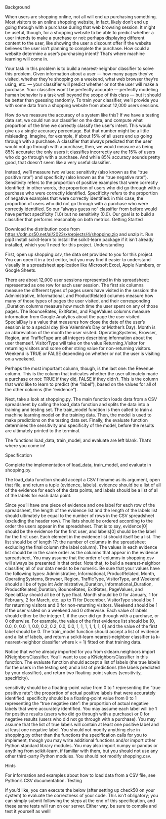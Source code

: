 Background

When users are shopping online, not all will end up purchasing something. Most visitors to an online shopping website, in fact, likely don’t end up going through with a purchase during that web browsing session. It might be useful, though, for a shopping website to be able to predict whether a user intends to make a purchase or not: perhaps displaying different content to the user, like showing the user a discount offer if the website believes the user isn’t planning to complete the purchase. How could a website determine a user’s purchasing intent? That’s where machine learning will come in.

Your task in this problem is to build a nearest-neighbor classifier to solve this problem. Given information about a user — how many pages they’ve visited, whether they’re shopping on a weekend, what web browser they’re using, etc. — your classifier will predict whether or not the user will make a purchase. Your classifier won’t be perfectly accurate — perfectly modeling human behavior is a task well beyond the scope of this class — but it should be better than guessing randomly. To train your classifier, we’ll provide you with some data from a shopping website from about 12,000 users sessions.

How do we measure the accuracy of a system like this? If we have a testing data set, we could run our classifier on the data, and compute what proportion of the time we correctly classify the user’s intent. This would give us a single accuracy percentage. But that number might be a little misleading. Imagine, for example, if about 15% of all users end up going through with a purchase. A classifier that always predicted that the user would not go through with a purchase, then, we would measure as being 85% accurate: the only users it classifies incorrectly are the 15% of users who do go through with a purchase. And while 85% accuracy sounds pretty good, that doesn’t seem like a very useful classifier.

Instead, we’ll measure two values: sensitivity (also known as the “true positive rate”) and specificity (also known as the “true negative rate”). Sensitivity refers to the proportion of positive examples that were correctly identified: in other words, the proportion of users who did go through with a purchase who were correctly identified. Specificity refers to the proportion of negative examples that were correctly identified: in this case, the proportion of users who did not go through with a purchase who were correctly identified. So our “always guess no” classifier from before would have perfect specificity (1.0) but no sensitivity (0.0). Our goal is to build a classifier that performs reasonably on both metrics.
Getting Started

Download the distribution code from https://cdn.cs50.net/ai/2023/x/projects/4/shopping.zip and unzip it.
Run pip3 install scikit-learn to install the scikit-learn package if it isn’t already installed, which you’ll need for this project.
Understanding

First, open up shopping.csv, the data set provided to you for this project. You can open it in a text editor, but you may find it easier to understand visually in a spreadsheet application like Microsoft Excel, Apple Numbers, or Google Sheets.

There are about 12,000 user sessions represented in this spreadsheet: represented as one row for each user session. The first six columns measure the different types of pages users have visited in the session: the Administrative, Informational, and ProductRelated columns measure how many of those types of pages the user visited, and their corresponding _Duration columns measure how much time the user spent on any of those pages. The BounceRates, ExitRates, and PageValues columns measure information from Google Analytics about the page the user visited. SpecialDay is a value that measures how close the date of the user’s session is to a special day (like Valentine’s Day or Mother’s Day). Month is an abbreviation of the month the user visited. OperatingSystems, Browser, Region, and TrafficType are all integers describing information about the user themself. VisitorType will take on the value Returning_Visitor for returning visitors and some other string value for non-returning visitors. Weekend is TRUE or FALSE depending on whether or not the user is visiting on a weekend.

Perhaps the most important column, though, is the last one: the Revenue column. This is the column that indicates whether the user ultimately made a purchase or not: TRUE if they did, FALSE if they didn’t. This is the column that we’d like to learn to predict (the “label”), based on the values for all of the other columns (the “evidence”).

Next, take a look at shopping.py. The main function loads data from a CSV spreadsheet by calling the load_data function and splits the data into a training and testing set. The train_model function is then called to train a machine learning model on the training data. Then, the model is used to make predictions on the testing data set. Finally, the evaluate function determines the sensitivity and specificity of the model, before the results are ultimately printed to the terminal.

The functions load_data, train_model, and evaluate are left blank. That’s where you come in!

Specification

Complete the implementation of load_data, train_model, and evaluate in shopping.py.

The load_data function should accept a CSV filename as its argument, open that file, and return a tuple (evidence, labels). evidence should be a list of all of the evidence for each of the data points, and labels should be a list of all of the labels for each data point.

Since you’ll have one piece of evidence and one label for each row of the spreadsheet, the length of the evidence list and the length of the labels list should ultimately be equal to the number of rows in the CSV spreadsheet (excluding the header row). The lists should be ordered according to the order the users appear in the spreadsheet. That is to say, evidence[0] should be the evidence for the first user, and labels[0] should be the label for the first user.
Each element in the evidence list should itself be a list. The list should be of length 17: the number of columns in the spreadsheet excluding the final column (the label column).
The values in each evidence list should be in the same order as the columns that appear in the evidence spreadsheet. You may assume that the order of columns in shopping.csv will always be presented in that order.
Note that, to build a nearest-neighbor classifier, all of our data needs to be numeric. Be sure that your values have the following types:
Administrative, Informational, ProductRelated, Month, OperatingSystems, Browser, Region, TrafficType, VisitorType, and Weekend should all be of type int
Administrative_Duration, Informational_Duration, ProductRelated_Duration, BounceRates, ExitRates, PageValues, and SpecialDay should all be of type float.
Month should be 0 for January, 1 for February, 2 for March, etc. up to 11 for December.
VisitorType should be 1 for returning visitors and 0 for non-returning visitors.
Weekend should be 1 if the user visited on a weekend and 0 otherwise.
Each value of labels should either be the integer 1, if the user did go through with a purchase, or 0 otherwise.
For example, the value of the first evidence list should be [0, 0.0, 0, 0.0, 1, 0.0, 0.2, 0.2, 0.0, 0.0, 1, 1, 1, 1, 1, 1, 0] and the value of the first label should be 0.
The train_model function should accept a list of evidence and a list of labels, and return a scikit-learn nearest-neighbor classifier (a k-nearest-neighbor classifier where k = 1) fitted on that training data.

Notice that we’ve already imported for you from sklearn.neighbors import KNeighborsClassifier. You’ll want to use a KNeighborsClassifier in this function.
The evaluate function should accept a list of labels (the true labels for the users in the testing set) and a list of predictions (the labels predicted by your classifier), and return two floating-point values (sensitivity, specificity).

sensitivity should be a floating-point value from 0 to 1 representing the “true positive rate”: the proportion of actual positive labels that were accurately identified.
specificity should be a floating-point value from 0 to 1 representing the “true negative rate”: the proportion of actual negative labels that were accurately identified.
You may assume each label will be 1 for positive results (users who did go through with a purchase) or 0 for negative results (users who did not go through with a purchase).
You may assume that the list of true labels will contain at least one positive label and at least one negative label.
You should not modify anything else in shopping.py other than the functions the specification calls for you to implement, though you may write additional functions and/or import other Python standard library modules. You may also import numpy or pandas or anything from scikit-learn, if familiar with them, but you should not use any other third-party Python modules. You should not modify shopping.csv.

Hints

For information and examples about how to load data from a CSV file, see Python’s CSV documentation.
Testing

If you’d like, you can execute the below (after setting up check50 on your system) to evaluate the correctness of your code. This isn’t obligatory; you can simply submit following the steps at the end of this specification, and these same tests will run on our server. Either way, be sure to compile and test it yourself as well!
